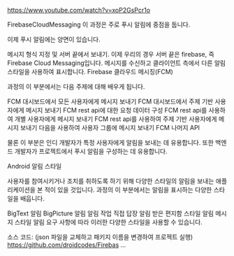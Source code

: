 
https://www.youtube.com/watch?v=xoP2GsPcr1o

FirebaseCloudMessaging
이 과정은 주로 푸시 알림에 중점을 둡니다.

이제 푸시 알림에는 양면이 있습니다.

메시지 형식 지정 및 서버 끝에서 보내기. 이제 우리의 경우 서버 끝은 firebase, 즉 Firebase Cloud Messaging입니다.
메시지를 수신하고 클라이언트 측에서 다른 알림 스타일을 사용하여 표시합니다.
Firebase 클라우드 메시징(FCM)

과정의 이 부분에서는 다음 주제에 대해 배우게 됩니다.

FCM 대시보드에서 모든 사용자에게 메시지 보내기 FCM 대시보드에서 주제 기반 사용자에게 메시지 보내기 FCM rest api에 대한 요청 데이터 구성 FCM rest api를 사용하여 개별 사용자에게 메시지 보내기 FCM rest api를 사용하여 주제 기반 사용자에게 메시지 보내기 다음을 사용하여 사용자 그룹에 메시지 보내기 FCM 나머지 API

물론 이 부분은 인디 개발자가 특정 사용자에게 알림을 보내는 데 유용합니다. 또한 백엔드 개발자가 프로젝트에서 푸시 알림을 구성하는 데 유용합니다.

Android 알림 스타일

사용자를 참여시키거나 조치를 취하도록 하기 위해 다양한 스타일의 알림을 보내는 애플리케이션을 본 적이 있을 것입니다. 과정의 이 부분에서는 알림을 표시하는 다양한 스타일을 배웁니다.

BigText 알림
BigPicture 알림
알림 작업
직접 답장 알림
받은 편지함 스타일 알림
메시지 스타일 알림
요구 사항에 따라 이러한 다양한 스타일을 사용할 수 있습니다.

소스 코드: (json 파일을 교체하고 패키지 이름을 변경하여 프로젝트 실행) https://github.com/droidcodes/Firebas ...
